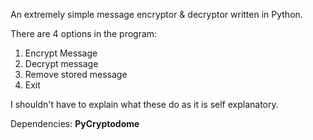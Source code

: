 An extremely simple message encryptor & decryptor written in Python.

There are 4 options in the program:
1. Encrypt Message
2. Decrypt message
3. Remove stored message
4. Exit

I shouldn't have to explain what these do as it is self explanatory.

Dependencies: **PyCryptodome**
